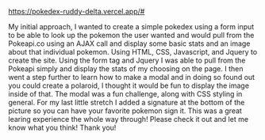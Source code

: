 https://pokedex-ruddy-delta.vercel.app/#

My initial approach, I wanted to create a simple pokedex using a form input to be able to look up the pokemon the user wanted and would pull from the Pokeapi.co using an AJAX call and display some basic stats and an image about that individual pokemon. Using HTML, CSS, Javascript, and Jquery to create the site. Using the form tag and Jquery I was able to pull from the Pokeapi simply and display the stats of my choosing on the page. I then went a step further to learn how to make a modal and in doing so found out you could create a polaroid, I thought it would be fun to display the image inside of that. The modal was a fun challenge, along with CSS styling in general. For my last little stretch I added a signature at the bottom of the picture so you can have your favorite pokemon sign it. This was a great learing experience the whole way through! Please check it out and let me know what you think! Thank you!

